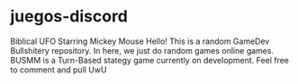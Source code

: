 # juegos-discord
Biblical UFO Starring Mickey Mouse
Hello!
This is a random GameDev Bullshitery repository.
In here, we just do random games online games.
BUSMM is a Turn-Based stategy game currently on development.
Feel free to comment and pull UwU
